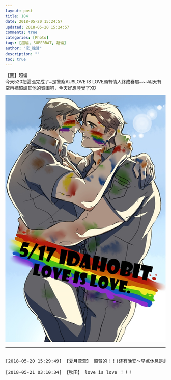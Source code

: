 ```yaml
---
layout: post
title: 184
date: 2018-05-20 15:24:57
updated: 2018-05-20 15:24:57
comments: true
categories: [Photo]
tags: [超蝠, SUPERBAT, 超蝙]
author: "恋_独哲"
description: ""
toc: true
---
```


<p>【圖】超蝙<br />今天520把這張完成了~是警察AU!!LOVE IS LOVE願有情人終成眷屬~~~明天有空再補超蝙其他的賀圖吧，今天好想睡覺了XD<br /></p>

![](https://raw.githubusercontent.com/alicewish/maple50821/master/img_YW5MWVN1NEpoZFVqcmhtbXVFNFBZb2E1SGYwZ3h2cko2VmFmWmNmUDVNS2N2K2NpU2pSQVRBPT0.jpg)

---

<pre>

[2018-05-20 15:29:49] 【夏月萱萱】 超赞的！！(还有晚安～早点休息是最好的。)

[2018-05-21 03:10:34] 【秋田】 love is love ！！！

</pre>